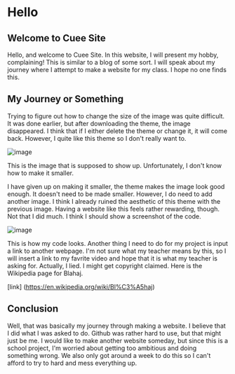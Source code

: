 # Hello

## Welcome to Cuee Site


Hello, and welcome to Cuee Site. In this website, I will present my hobby, complaining! This is similar to a blog of some sort. I will speak about my journey where I attempt to make a website for my class. I hope no one finds this. 

## My Journey or Something

Trying to figure out how to change the size of the image was quite difficult. It was done earlier, but after downloading the theme, the image disappeared. I think that if I either delete the theme or change it, it will come back. However, I quite like this theme so I don't really want to.

![image](https://user-images.githubusercontent.com/114519172/192899352-642a683b-016d-4014-be88-b43316c284f0.png)

This is the image that is supposed to show up. Unfortunately, I don't know how to make it smaller.

I have given up on making it smaller, the theme makes the image look good enough. It doesn't need to be made smaller. However, I do need to add another image. I think I already ruined the aesthetic of this theme with the previous image. Having a website like this feels rather rewarding, though. Not that I did much. I think I should show a screenshot of the code.

![image](https://user-images.githubusercontent.com/114519172/192900227-e80f2983-b6cb-4120-a339-51d39ad6ca39.png)

This is how my code looks. Another thing I need to do for my project is input a link to another webpage. I'm not sure what my teacher means by this, so I will insert a link to my favrite video and hope that it is what my teacher is asking for. Actually, I lied. I might get copyright claimed. Here is the Wikipedia page for Blahaj.

[link] (https://en.wikipedia.org/wiki/Bl%C3%A5haj)

## Conclusion

Well, that was basically my journey through making a website. I believe that I did what I was asked to do. Github was rather hard to use, but that might just be me. I would like to make another website someday, but since this is a school project, I'm worried about getting too ambitious and doing something wrong. We also only got around a week to do this so I can't afford to try to hard and mess everything up.
